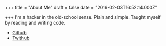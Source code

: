 
+++
title = "About Me"
draft = false
date = "2016-02-03T16:52:14.000Z"

+++
I'm a hacker in the old-school sense. Plain and simple. Taught myself by reading and writing code.

- [Github](https://github.com/zanadar/)
- [Twithub](https://twitter.com/zandermackie)


